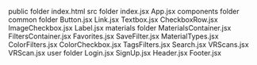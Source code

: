 public folder
	index.html
src folder
	index.jsx
	App.jsx
	components folder
		common folder
			Button.jsx
			Link.jsx
			Textbox.jsx
			CheckboxRow.jsx
			ImageCheckbox.jsx
			Label.jsx
		materials folder
			MaterialsContainer.jsx
			FiltersContainer.jsx
			Favorites.jsx
            SaveFilter.jsx
            MaterialTypes.jsx
			ColorFilters.jsx
			ColorCheckbox.jsx
			TagsFilters.jsx
			Search.jsx
			VRScans.jsx
			VRScan.jsx
		user folder
			Login.jsx
			SignUp.jsx
		Header.jsx
		Footer.jsx